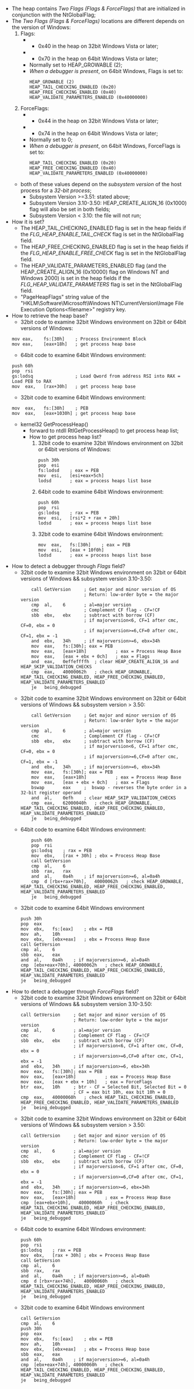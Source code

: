 * The heap contains *Two Flags (Flags & ForceFlags)* that are initialized in conjunction with the NtGlobalFlag;
* The *Two Flags (Flags & ForceFlags)* locations are different depends on the version of Windows:
    1. Flags:
        * - 0x40 in the heap on 32bit Windows Vista or later;
        * - 0x70 in the heap on 64bit Windows Vista or later;
        * Normally set to HEAP_GROWABLE (2);
        * *When a debugger is present*, on 64bit Windows, Flags is set to:
            ```
            HEAP_GROWABLE (2)
            HEAP_TAIL_CHECKING_ENABLED (0x20)
            HEAP_FREE_CHECKING_ENABLED (0x40)
            HEAP_VALIDATE_PARAMETERS_ENABLED (0x40000000)
            ```
    2. ForceFlags:
        * - 0x44 in the heap on 32bit Windows Vista or later;
        * - 0x74 in the heap on 64bit Windows Vista or later;
        * Normally set to 0;
        * *When a debugger is present*, on 64bit Windows, ForceFlags is set to:
            ```
            HEAP_TAIL_CHECKING_ENABLED (0x20)
            HEAP_FREE_CHECKING_ENABLED (0x40)
            HEAP_VALIDATE_PARAMETERS_ENABLED (0x40000000)
            ```
    * both of these values depend on the *subsystem version* of the host process for a *32-bit process*;
        * Subsystem Version >=3.51:     stated above;
        * Subsystem Version 3.10-3.50:  HEAP_CREATE_ALIGN_16 (0x1000) flag will also be set in both fields;
        * Subsystem Version < 3.10:     the file will not run;
* How it is set?
    * The HEAP_TAIL_CHECKING_ENABLED flag is set in the heap fields if the *FLG_HEAP_ENABLE_TAIL_CHECK* flag is set in the NtGlobalFlag field. 
    * The HEAP_FREE_CHECKING_ENABLED flag is set in the heap fields if the *FLG_HEAP_ENABLE_FREE_CHECK* flag is set in the NtGlobalFlag field. 
    * The HEAP_VALIDATE_PARAMETERS_ENABLED flag (and the HEAP_CREATE_ALIGN_16 (0x10000) flag on Windows NT and Windows 2000) is set in the heap fields if the *FLG_HEAP_VALIDATE_PARAMETERS* flag is set in the NtGlobalFlag field.
    * "PageHeapFlags" string value of the "HKLM\Software\Microsoft\Windows NT\CurrentVersion\Image File Execution Options\<filename>" registry key.
 * How to retrieve the heap base?
    * 32bit code to examine 32bit Windows environment on 32bit or 64bit versions of Windows:
    ```
    mov eax,    fs:[30h]    ; Process Environment Block
    mov eax,    [eax+18h]   ; get process heap base
    ```
    * 64bit code to examine 64bit Windows environment:
    ```
    push 60h
    pop  rsi
    gs:lodsq                ; Load Qword from address RSI into RAX = Load PEB to RAX
    mov  eax,   [rax+30h]   ; get process heap base
    ```
    * 32bit code to examine 64bit Windows environment:
    ```
    mov  eax,   fs:[30h]    ; PEB
    mov  eax,   [eax+1030h] ; get process heap base
    ```
    * kernel32 GetProcessHeap()
        * forward to ntdll RtlGetProcessHeap() to get process heap list;
        * How to get process heap list?
            1. 32bit code to examine 32bit Windows environment on 32bit or 64bit versions of Windows:
                ```
                push 30h
                pop  esi
                fs:lodsd    ; eax = PEB
                mov  esi,   [esi+eax+5ch]
                lodsd       ; eax = process heaps list base
                ```
            2. 64bit code to examine 64bit Windows environment:
                ```
                push 60h
                pop  rsi
                gs:lodsq    ; rax = PEB
                mov  esi,   [rsi*2 + rax + 20h]
                lodsd       ; eax = process heaps list base
                ```
            3. 32bit code to examine 64bit Windows environment:
                ```
                mov  eax,   fs:[30h]    ; eax = PEB
                mov  esi,   [eax + 10f0h]   
                lodsd       ; eax = process heaps list base
                ```
* How to detect a debugger through *Flags* field?
    * 32bit code to examine 32bit Windows environment on 32bit or 64bit versions of Windows && subsystem version 3.10-3.50:
        ```
            call GetVersion     ; Get major and minor version of OS
                                ; Return: low-order byte = the major version 
            cmp  al,    6       ; al=major version
            cmc                 ; Complement CF flag - CF=!CF     
            sbb  ebx,   ebx     ; subtract with borrow (CF)
                                ; if majorversion<6, CF=1 after cmc, CF=0, ebx = 0
                                ; if majorversion>=6,CF=0 after cmc, CF=1, ebx = -1
            and  ebx,   34h     ; if majorversion>=6, ebx=34h
            mov  eax,   fs:[30h]; eax = PEB
            mov  eax,   [eax+18h]           ; eax = Process Heap Base
            mov  eax,   [eax + ebx + 0ch]   ; eax = Flags
            and  eax,   0effeffffh  ; clear HEAP_CREATE_ALIGN_16 and HEAP_SKIP_VALIDATION_CHECKS
            cmp  eax,   40000062h   ; check HEAP_GROWABLE, HEAP_TAIL_CHECKING_ENABLED, HEAP_FREE_CHECKING_ENABLED, HEAP_VALIDATE_PARAMETERS_ENABLED
            je   being_debugged
        ```
    * 32bit code to examine 32bit Windows environment on 32bit or 64bit versions of Windows && subsystem version > 3.50:
        ```
            call GetVersion     ; Get major and minor version of OS
                                ; Return: low-order byte = the major version 
            cmp  al,    6       ; al=major version
            cmc                 ; Complement CF flag - CF=!CF     
            sbb  ebx,   ebx     ; subtract with borrow (CF)
                                ; if majorversion<6, CF=1 after cmc, CF=0, ebx = 0
                                ; if majorversion>=6,CF=0 after cmc, CF=1, ebx = -1
            and  ebx,   34h     ; if majorversion>=6, ebx=34h
            mov  eax,   fs:[30h]; eax = PEB
            mov  eax,   [eax+18h]           ; eax = Process Heap Base
            mov  eax,   [eax + ebx + 0ch]   ; eax = Flags
            bswap       eax     ;  bswap - reverses the byte order in a 32-bit register operand
            and  al,    0efh    ; clear HEAP_SKIP_VALIDATION_CHECKS
            cmp  eax,   62000040h   ; check HEAP_GROWABLE, HEAP_TAIL_CHECKING_ENABLED, HEAP_FREE_CHECKING_ENABLED, HEAP_VALIDATE_PARAMETERS_ENABLED
            je   being_debugged
        ```
    * 64bit code to examine 64bit Windows environment:
        ```
            push 60h
            pop  rsi
            gs:lodsq    ; rax = PEB
            mov  ebx,   [rax + 30h] ; ebx = Process Heap Base
            call GetVersion
            cmp  al,    6
            sbb  rax,   rax
            and  al,    0a4h    ; if majorversion>=6, al=0a4h
            cmp  d [rbx+rax+70h],   40000062h   ; check HEAP_GROWABLE, HEAP_TAIL_CHECKING_ENABLED, HEAP_FREE_CHECKING_ENABLED, HEAP_VALIDATE_PARAMETERS_ENABLED
            je   being_debugged
        ```
    * 32bit code to examine 64bit Windows environment
        ```
        push 30h
        pop  eax
        mov  ebx,   fs:[eax]    ; ebx = PEB
        mov  ah,    10h
        mov  ebx,   [ebx+eax]   ; ebx = Process Heap Base
        call GetVersion
        cmp  al,    6
        sbb  eax,   eax
        and  al,    0a4h    ; if majorversion>=6, al=0a4h
        cmp  [ebx+eax+70h], 40000062h   ; check HEAP_GROWABLE, HEAP_TAIL_CHECKING_ENABLED, HEAP_FREE_CHECKING_ENABLED, HEAP_VALIDATE_PARAMETERS_ENABLED
        je   being_debugged
        ```
* How to detect a debugger through *ForceFlags* field?
    * 32bit code to examine 32bit Windows environment on 32bit or 64bit versions of Windows && subsystem version 3.10-3.50:
        ```
        call GetVersion     ; Get major and minor version of OS
                            ; Return: low-order byte = the major version 
        cmp  al,    6       ; al=major version
        cmc                 ; Complement CF flag - CF=!CF     
        sbb  ebx,   ebx     ; subtract with borrow (CF)
                            ; if majorversion<6, CF=1 after cmc, CF=0, ebx = 0
                            ; if majorversion>=6,CF=0 after cmc, CF=1, ebx = -1
        and  ebx,   34h     ; if majorversion>=6, ebx=34h
        mov  eax,   fs:[30h]; eax = PEB
        mov  eax,   [eax+18h]           ; eax = Process Heap Base
        mov  eax,   [eax + ebx + 10h]   ; eax = ForceFlags
        btr  eax,   10h     ; btr - CF = Selected Bit, Selected Bit = 0
                            ; CF = eax bit 10h, eax bit 10h = 0
        cmp  eax,   40000060h   ; check HEAP_TAIL_CHECKING_ENABLED, HEAP_FREE_CHECKING_ENABLED, HEAP_VALIDATE_PARAMETERS_ENABLED
        je   being_debugged
        ```
    * 32bit code to examine 32bit Windows environment on 32bit or 64bit versions of Windows && subsystem version > 3.50:
        ```
        call GetVersion     ; Get major and minor version of OS
                            ; Return: low-order byte = the major version 
        cmp  al,    6       ; al=major version
        cmc                 ; Complement CF flag - CF=!CF     
        sbb  ebx,   ebx     ; subtract with borrow (CF)
                            ; if majorversion<6, CF=1 after cmc, CF=0, ebx = 0
                            ; if majorversion>=6,CF=0 after cmc, CF=1, ebx = -1
        and  ebx,   34h     ; if majorversion>=6, ebx=34h
        mov  eax,   fs:[30h]; eax = PEB
        mov  eax,   [eax+18h]           ; eax = Process Heap Base
        cmp  [eax+ebx+10h],   40000060h   ; check HEAP_TAIL_CHECKING_ENABLED, HEAP_FREE_CHECKING_ENABLED, HEAP_VALIDATE_PARAMETERS_ENABLED
        je   being_debugged
        ```
    * 64bit code to examine 64bit Windows environment:
        ```
        push 60h
        pop  rsi
        gs:lodsq    ; rax = PEB
        mov  ebx,   [rax + 30h] ; ebx = Process Heap Base
        call GetVersion
        cmp  al,    6
        sbb  rax,   rax
        and  al,    0a4h    ; if majorversion>=6, al=0a4h
        cmp  d [rbx+rax+74h],   40000060h   ; check HEAP_TAIL_CHECKING_ENABLED, HEAP_FREE_CHECKING_ENABLED, HEAP_VALIDATE_PARAMETERS_ENABLED
        je   being_debugged
        ```
    * 32bit code to examine 64bit Windows environment
        ```
        call GetVersion
        cmp  al,    6
        push 30h
        pop  eax
        mov  ebx,   fs:[eax]    ; ebx = PEB
        mov  ah,    10h
        mov  ebx,   [ebx+eax]   ; ebx = Process Heap base
        sbb  eax,   eax
        and  al,    0a4h    ; if majorversion>=6, al=0a4h
        cmp  [ebx+eax+74h], 40000060h   ; check HEAP_TAIL_CHECKING_ENABLED, HEAP_FREE_CHECKING_ENABLED, HEAP_VALIDATE_PARAMETERS_ENABLED
        je   being_debugged
        ```
        








